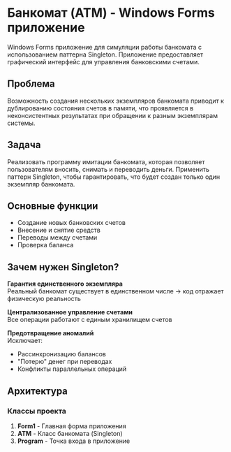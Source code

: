 ﻿# Банкомат (ATM) - Windows Forms приложение
Windows Forms приложение для симуляции работы банкомата с использованием паттерна Singleton. Приложение предоставляет графический интерфейс для управления банковскими счетами.

## Проблема
Возможность создания нескольких экземпляров банкомата приводит к дублированию состояния счетов в памяти, что проявляется в неконсистентных результатах при обращении к разным экземплярам системы.

## Задача
Реализовать программу имитации банкомата, которая позволяет пользователям вносить, снимать и переводить деньги. Применить паттерн Singleton, чтобы гарантировать, что будет создан только один экземпляр банкомата.

## Основные функции
- Создание новых банковских счетов
- Внесение и снятие средств
- Переводы между счетами
- Проверка баланса

## Зачем нужен Singleton?
**Гарантия единственного экземпляра**  
Реальный банкомат существует в единственном числе → код отражает физическую реальность

**Централизованное управление счетами**  
Все операции работают с единым хранилищем счетов

**Предотвращение аномалий**  
Исключает:
- Рассинхронизацию балансов
- "Потерю" денег при переводах
- Конфликты параллельных операций

## Архитектура

### Классы проекта
1. **Form1** - Главная форма приложения
2. **ATM** - Класс банкомата (Singleton)
3. **Program** - Точка входа в приложение